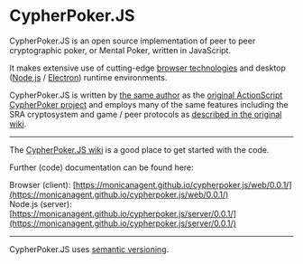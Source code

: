 # CypherPoker.JS

CypherPoker.JS is an open source implementation of peer to peer cryptographic poker, or Mental Poker, written in JavaScript.

It makes extensive use of cutting-edge [browser technologies](https://www.ecma-international.org/ecma-262/8.0/) and desktop ([Node.js](https://nodejs.org/en/) / [Electron](https://electronjs.org/)) runtime environments.

CypherPoker.JS is written by [the same author](https://github.com/monicanagent/) as the [original ActionScript CypherPoker project](https://github.com/monicanagent/cypherpoker) and employs many of the same features including the SRA cryptosystem and game / peer protocols as [described in the original wiki](https://github.com/monicanagent/cypherpoker/wiki).

***
The [CypherPoker.JS wiki](https://github.com/monicanagent/cypherpoker.js/wiki) is a good place to get started with the code.

Further (code) documentation can be found here:

Browser (client): [https://monicanagent.github.io/cypherpoker.js/web/0.0.1/](https://monicanagent.github.io/cypherpoker.js/web/0.0.1/)<br/>
Node.js (server): [https://monicanagent.github.io/cypherpoker.js/server/0.0.1/](https://monicanagent.github.io/cypherpoker.js/server/0.0.1/)
***
CypherPoker.JS uses [semantic versioning](https://semver.org/).
